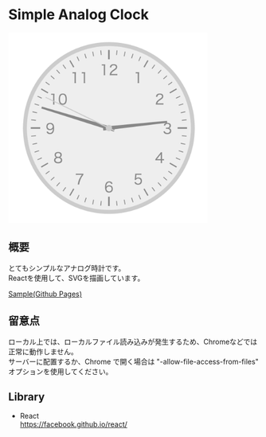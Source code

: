 # Simple Analog Clock

<img src="./screen_shot.png" width="400" alt="screenshot" />

## 概要

とてもシンプルなアナログ時計です。  
Reactを使用して、SVGを描画しています。

[Sample(Github Pages)](http://sy-hash.github.io/react-svg-clock/)

## 留意点

ローカル上では、ローカルファイル読み込みが発生するため、Chromeなどでは正常に動作しません。  
サーバーに配置するか、Chrome で開く場合は "-allow-file-access-from-files" オプションを使用してください。

## Library

* React  
  https://facebook.github.io/react/
